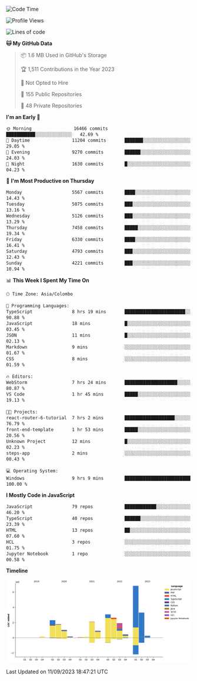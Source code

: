 
<!--START_SECTION:waka-->
![Code Time](http://img.shields.io/badge/Code%20Time-1%2C187%20hrs%206%20mins-blue)

![Profile Views](http://img.shields.io/badge/Profile%20Views-0-blue)

![Lines of code](https://img.shields.io/badge/From%20Hello%20World%20I%27ve%20Written-26.8%20million%20lines%20of%20code-blue)

**🐱 My GitHub Data** 

> 📦 1.6 MB Used in GitHub's Storage 
 > 
> 🏆 1,511 Contributions in the Year 2023
 > 
> 🚫 Not Opted to Hire
 > 
> 📜 155 Public Repositories 
 > 
> 🔑 48 Private Repositories 
 > 
**I'm an Early 🐤** 

```text
🌞 Morning                16466 commits       ███████████░░░░░░░░░░░░░░   42.69 % 
🌆 Daytime                11204 commits       ███████░░░░░░░░░░░░░░░░░░   29.05 % 
🌃 Evening                9270 commits        ██████░░░░░░░░░░░░░░░░░░░   24.03 % 
🌙 Night                  1630 commits        █░░░░░░░░░░░░░░░░░░░░░░░░   04.23 % 
```
📅 **I'm Most Productive on Thursday** 

```text
Monday                   5567 commits        ████░░░░░░░░░░░░░░░░░░░░░   14.43 % 
Tuesday                  5075 commits        ███░░░░░░░░░░░░░░░░░░░░░░   13.16 % 
Wednesday                5126 commits        ███░░░░░░░░░░░░░░░░░░░░░░   13.29 % 
Thursday                 7458 commits        █████░░░░░░░░░░░░░░░░░░░░   19.34 % 
Friday                   6330 commits        ████░░░░░░░░░░░░░░░░░░░░░   16.41 % 
Saturday                 4793 commits        ███░░░░░░░░░░░░░░░░░░░░░░   12.43 % 
Sunday                   4221 commits        ███░░░░░░░░░░░░░░░░░░░░░░   10.94 % 
```


📊 **This Week I Spent My Time On** 

```text
🕑︎ Time Zone: Asia/Colombo

💬 Programming Languages: 
TypeScript               8 hrs 19 mins       ███████████████████████░░   90.88 % 
JavaScript               18 mins             █░░░░░░░░░░░░░░░░░░░░░░░░   03.45 % 
JSON                     11 mins             █░░░░░░░░░░░░░░░░░░░░░░░░   02.13 % 
Markdown                 9 mins              ░░░░░░░░░░░░░░░░░░░░░░░░░   01.67 % 
CSS                      8 mins              ░░░░░░░░░░░░░░░░░░░░░░░░░   01.59 % 

🔥 Editors: 
WebStorm                 7 hrs 24 mins       ████████████████████░░░░░   80.87 % 
VS Code                  1 hr 45 mins        █████░░░░░░░░░░░░░░░░░░░░   19.13 % 

🐱‍💻 Projects: 
react-router-6-tutorial  7 hrs 2 mins        ███████████████████░░░░░░   76.79 % 
front-end-template       1 hr 53 mins        █████░░░░░░░░░░░░░░░░░░░░   20.56 % 
Unknown Project          12 mins             █░░░░░░░░░░░░░░░░░░░░░░░░   02.23 % 
steps-app                2 mins              ░░░░░░░░░░░░░░░░░░░░░░░░░   00.43 % 

💻 Operating System: 
Windows                  9 hrs 9 mins        █████████████████████████   100.00 % 
```

**I Mostly Code in JavaScript** 

```text
JavaScript               79 repos            ████████████░░░░░░░░░░░░░   46.20 % 
TypeScript               40 repos            ██████░░░░░░░░░░░░░░░░░░░   23.39 % 
HTML                     13 repos            ██░░░░░░░░░░░░░░░░░░░░░░░   07.60 % 
HCL                      3 repos             ░░░░░░░░░░░░░░░░░░░░░░░░░   01.75 % 
Jupyter Notebook         1 repo              ░░░░░░░░░░░░░░░░░░░░░░░░░   00.58 % 
```



**Timeline**

![Lines of Code chart](https://raw.githubusercontent.com/ccweerasinghe1994/ccweerasinghe1994/master/assets/bar_graph.png)


 Last Updated on 11/09/2023 18:47:21 UTC
<!--END_SECTION:waka-->
